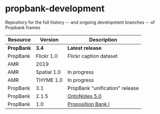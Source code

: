 # propbank-development
Repository for the full history -- and ongoing development branches -- of Propbank frames

| Resource  | Version | Description |
| ------------- | ------------- | ------------- |
| **PropBank**  | **3.4**  | **Latest release** |
| PropBank  | Flickr 1.0  | Flickr caption dataset |
| AMR  | 2019  |  |
| AMR  | Spatial 1.0  | In progress |
| AMR  | THYME 1.0  | In progress |
| PropBank  | 3.1  | PropBank "unification" release |
| PropBank  | 2.1.5  | [OntoNotes 5.0](https://catalog.ldc.upenn.edu/LDC2013T19) |
| PropBank  | 1.0  | [Proposition Bank I](https://catalog.ldc.upenn.edu/LDC2004T14) |
